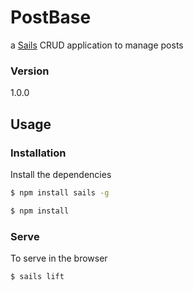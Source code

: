 # PostBase

a [Sails](http://sailsjs.org) CRUD application to manage posts

### Version
1.0.0

## Usage


### Installation

Install the dependencies

```sh
$ npm install sails -g
```

```sh
$ npm install
```

### Serve
To serve in the browser

```sh
$ sails lift
```